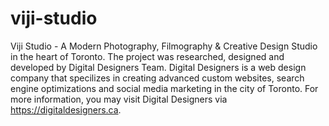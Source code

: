 # viji-studio
Viji Studio - A Modern Photography, Filmography &  Creative Design Studio in the heart of Toronto. 
The project was researched, designed and developed by Digital Designers Team. Digital Designers is a web design company that specilizes in creating advanced custom websites, search engine optimizations and social media marketing in the city of Toronto. For more information, you may visit Digital Designers via https://digitaldesigners.ca.
